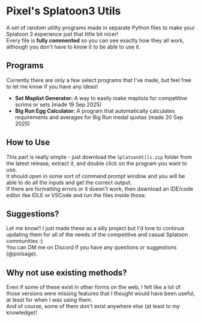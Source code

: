 # Pixel's Splatoon3 Utils

A set of random utility programs made in separate Python files to make your Splatoon 3 experience just that little bit nicer!  
Every file is **fully commented** so you can see exactly how they all work, although you don't have to know it to be able to use it.  

## Programs

Currently there are only a few select programs that I've made, but feel free to let me know if you have any ideas!  
* **Set Maplist Generator:** A way to easily make maplists for competitive scrims or sets (made 19 Sep 2025)  
* **Big Run Egg Calculator:** A program that automatically calculates requirements and averages for Big Run medal quotas (made 20 Sep 2025)  

## How to Use

This part is really simple - just download the `SplatoonUtils.zip` folder from the latest release, extract it, and double click on the program you want to use.  
It should open in some sort of command prompt window and you will be able to do all the inputs and get the correct output.  
If there are formatting errors or it doesn't work, then download an IDE/code editor like IDLE or VSCode and run the files inside those.  

## Suggestions?

Let me know!! I just made these as a silly project but I'd love to continue updating them for all of the needs of the competitive and casual Splatoon communities :)  
You can DM me on Discord if you have any questions or suggestions (@pixlsage).

## Why not use existing methods?

Even if some of these exist in other forms on the web, I felt like a lot of those versions were missing features that I thought would have been useful, at least for when I was using them.  
And of course, some of them don't exist anywhere else (at least to my knowledge)!

